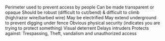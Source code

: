 Perimeter used to prevent access by people
Can be made transparent or opaque
Should be robust (difficult to cut/bend) & difficult to climb (high/razor wire/barbed wire)
May be electrified
May extend underground to prevent digging under fence
Obvious physical security (indicates you are trying to protect something)
Visual deterrent 
Delays intruders
Protects against: Trespassing, Theft, vandalism and unauthorized access